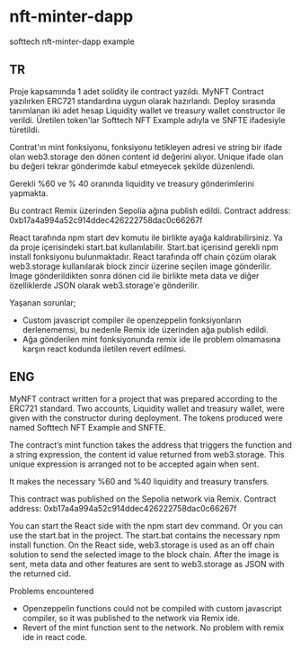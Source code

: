 # nft-minter-dapp
softtech nft-minter-dapp example

TR
-----------------------------------------------------------------
Proje kapsamında 1 adet solidity ile contract yazıldı. MyNFT
  Contract yazılırken ERC721 standardına uygun olarak hazırlandı. 
  Deploy sırasında tanımlanan iki adet hesap Liquidity wallet ve treasury wallet constructor ile verildi. 
  Üretilen token'lar Softtech NFT Example adıyla ve SNFTE ifadesiyle türetildi. 

  Contrat'ın mint fonksiyonu, fonksiyonu tetikleyen adresi ve string bir ifade olan web3.storage den dönen content id değerini alıyor. Unique ifade olan bu değeri tekrar gönderimde kabul etmeyecek şekilde düzenlendi.
  
  Gerekli %60 ve % 40 oranında liquidity ve treasury gönderimlerini yapmakta.
  
Bu contract Remix üzerinden Sepolia ağına publish edildi.
Contract address: 0xb17a4a994a52c914ddec426222758dac0c66267f

React tarafında npm start dev komutu ile birlikte ayağa kaldırabilirsiniz.  Ya da proje içerisindeki start.bat kullanılabilir. Start.bat içerisind gerekli npm install fonksiyonu bulunmaktadır. 
React tarafında off chain çözüm olarak web3.storage kullanılarak block zincir üzerine seçilen image gönderilir. 
Image gönderildikten sonra dönen cid ile birlikte meta data ve diğer özelliklerde JSON olarak web3.storage'e gönderilir. 

Yaşanan sorunlar;
* Custom javascript compiler ile openzeppelin fonksiyonların derlenememsi, bu nedenle Remix ide üzerinden ağa publish edildi.
* Ağa gönderilen mint fonksiyonunda remix ide ile problem olmamasına karşın react kodunda iletilen revert edilmesi.


ENG
-----------------------------------------------------------------
MyNFT contract written for a project that was prepared according to the ERC721 standard. Two accounts, Liquidity wallet and treasury wallet, were given with the constructor during deployment. The tokens produced were named Softtech NFT Example and SNFTE.

The contract’s mint function takes the address that triggers the function and a string expression, the content id value returned from web3.storage. This unique expression is arranged not to be accepted again when sent.

It makes the necessary %60 and %40 liquidity and treasury transfers.

This contract was published on the Sepolia network via Remix. Contract address: 0xb17a4a994a52c914ddec426222758dac0c66267f

You can start the React side with the npm start dev command. Or you can use the start.bat in the project. The start.bat contains the necessary npm install function. On the React side, web3.storage is used as an off chain solution to send the selected image to the block chain. After the image is sent, meta data and other features are sent to web3.storage as JSON with the returned cid.

Problems encountered
* Openzeppelin functions could not be compiled with custom javascript compiler, so it was published to the network via Remix ide.
* Revert of the mint function sent to the network. No problem with remix ide in react code.



